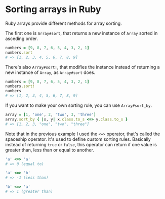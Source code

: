 # Sorting arrays in Ruby
Ruby arrays provide different methods for array sorting.

The first one is `Array#sort`, that returns a new instance of `Array` sorted in asceding order.
```ruby
numbers = [9, 8, 7, 6, 5, 4, 3, 2, 1]
numbers.sort
# => [1, 2, 3, 4, 5, 6, 7, 8, 9]
```

There's also `Array#sort!`, that modifies the instance instead of returning a new instance of `Array`, as `Array#sort` does.
```ruby
numbers = [9, 8, 7, 6, 5, 4, 3, 2, 1]
numbers.sort!
numbers
# => [1, 2, 3, 4, 5, 6, 7, 8, 9]
```

If you want to make your own sorting rule, you can use `Array#sort_by`.
```ruby
array = [1, 'one', 2, 'two', 3, 'three']
array.sort_by { |x, y| x.class.to_s <=> y.class.to_s }
# => [1, 2, 3, "one", "two", "three"]
```

Note that in the previous example I used the `<=>` operator, that's called the spaceship operator. It's used to define custom sorting rules. Basically instead of returning `true` or `false`, this operator can return if one value is greater than, less than or equal to another.

```ruby
'a' <=> 'a'
# => 0 (equal to)

'a' <=> 'b'
# => -1 (less than)

'b' <=> 'a'
# => 1 (greater than)
```
